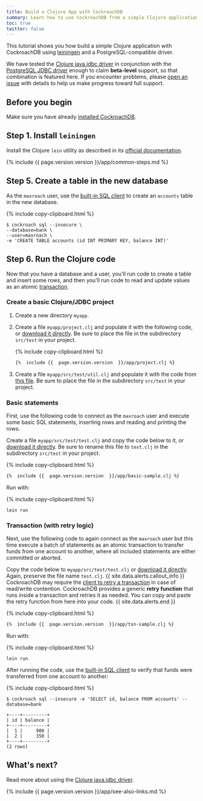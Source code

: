 ```yaml
---
title: Build a Clojure App with CockroachDB
summary: Learn how to use CockroachDB from a simple Clojure application with a low-level client driver.
toc: true
twitter: false
---
```


This tutorial shows you how build a simple Clojure application with CockroachDB using [leiningen](https://leiningen.org/) and a PostgreSQL-compatible driver.

We have tested the [Clojure java.jdbc driver](http://clojure-doc.org/articles/ecosystem/java_jdbc/home.html) in conjunction with the [PostgreSQL JDBC driver](https://jdbc.postgresql.org/) enough to claim **beta-level** support, so that combination is featured here. If you encounter problems, please [open an issue](https://github.com/cockroachdb/cockroach/issues/new) with details to help us make progress toward full support.


## Before you begin

Make sure you have already [installed CockroachDB](install-cockroachdb.html).

## Step 1. Install `leiningen`

Install the Clojure `lein` utility as described in its [official documentation](https://leiningen.org/).

{%  include {{  page.version.version  }}/app/common-steps.md %}

## Step 5. Create a table in the new database

As the `maxroach` user, use the [built-in SQL client](use-the-built-in-sql-client.html) to create an `accounts` table in the new database.

{%  include copy-clipboard.html %}
~~~ shell
$ cockroach sql --insecure \
--database=bank \
--user=maxroach \
-e 'CREATE TABLE accounts (id INT PRIMARY KEY, balance INT)'
~~~

## Step 6. Run the Clojure code

Now that you have a database and a user, you'll run code to create a table and insert some rows, and then you'll run code to read and update values as an atomic [transaction](transactions.html).

### Create a basic Clojure/JDBC project

1. Create a new directory `myapp`.
2. Create a file `myapp/project.clj` and populate it with the following code, or <a href="https://raw.githubusercontent.com/cockroachdb/docs/master/_includes/{{  page.version.version  }}/app/project.clj" download>download it directly</a>. Be sure to place the file in the subdirectory `src/test` in your project.

    {%  include copy-clipboard.html %}
    ~~~ clojure
    {%  include {{  page.version.version  }}/app/project.clj %}
    ~~~

3. Create a file `myapp/src/test/util.clj` and populate it with the code from <a href="https://raw.githubusercontent.com/cockroachdb/docs/master/_includes/{{  page.version.version  }}/app/util.clj" download>this file</a>. Be sure to place the file in the subdirectory `src/test` in your project.

### Basic statements

First, use the following code to connect as the `maxroach` user and execute some basic SQL statements, inserting rows and reading and printing the rows.

Create a file `myapp/src/test/test.clj` and copy the code below to it, or <a href="https://raw.githubusercontent.com/cockroachdb/docs/master/_includes/{{  page.version.version  }}/app/basic-sample.clj" download>download it directly</a>. Be sure to rename this file to `test.clj` in the subdirectory `src/test` in your project.

{%  include copy-clipboard.html %}
~~~ clojure
{%  include {{  page.version.version  }}/app/basic-sample.clj %}
~~~

Run with:

{%  include copy-clipboard.html %}
~~~ shell
lein run
~~~

### Transaction (with retry logic)

Next, use the following code to again connect as the `maxroach` user but this time execute a batch of statements as an atomic transaction to transfer funds from one account to another, where all included statements are either committed or aborted.

Copy the code below to `myapp/src/test/test.clj` or
<a href="https://raw.githubusercontent.com/cockroachdb/docs/master/_includes/{{  page.version.version  }}/app/txn-sample.clj" download>download it directly</a>. Again, preserve the file name `test.clj`.
{{ site.data.alerts.callout_info }}
CockroachDB may require the
[client to retry a transaction](transactions.html#transaction-retries) in case of read/write contention. CockroachDB provides a generic **retry function** that runs inside a transaction and retries it as needed. You can copy and paste the retry function from here into your code.
{{ site.data.alerts.end }}

{%  include copy-clipboard.html %}
~~~ clojure
{%  include {{  page.version.version  }}/app/txn-sample.clj %}
~~~

Run with:

{%  include copy-clipboard.html %}
~~~ shell
lein run
~~~

After running the code, use the [built-in SQL client](use-the-built-in-sql-client.html) to verify that funds were transferred from one account to another:

{%  include copy-clipboard.html %}
~~~ shell
$ cockroach sql --insecure -e 'SELECT id, balance FROM accounts' --database=bank
~~~

~~~
+----+---------+
| id | balance |
+----+---------+
|  1 |     900 |
|  2 |     350 |
+----+---------+
(2 rows)
~~~

## What's next?

Read more about using the [Clojure java.jdbc driver](http://clojure-doc.org/articles/ecosystem/java_jdbc/home.html).

{%  include {{  page.version.version  }}/app/see-also-links.md %}
